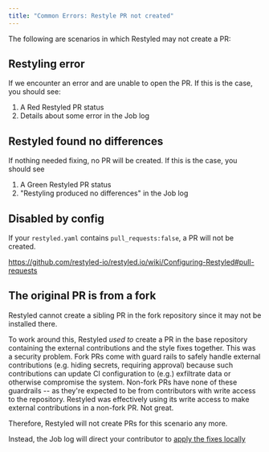 ```yaml
---
title: "Common Errors: Restyle PR not created"
---
```


The following are scenarios in which Restyled may not create a PR:

## Restyling error

If we encounter an error and are unable to open the PR. If this is the case, you
should see:

1. A Red Restyled PR status
1. Details about some error in the Job log

## Restyled found no differences

If nothing needed fixing, no PR will be created. If this is the case, you should
see

1. A Green Restyled PR status
1. "Restyling produced no differences" in the Job log

## Disabled by config

If your `restyled.yaml` contains `pull_requests:false`, a PR will not be
created.

https://github.com/restyled-io/restyled.io/wiki/Configuring-Restyled#pull-requests

## The original PR is from a fork

Restyled cannot create a sibling PR in the fork repository since it may not be
installed there.

To work around this, Restyled _used to_ create a PR in the base repository
containing the external contributions and the style fixes together. This was a
security problem. Fork PRs come with guard rails to safely handle external
contributions (e.g. hiding secrets, requiring approval) because such
contributions can update CI configuration to (e.g.) exfiltrate data or otherwise
compromise the system. Non-fork PRs have none of these guardrails -- as they're
expected to be from contributors with write access to the repository. Restyled
was effectively using its write access to make external contributions in a
non-fork PR. Not great.

Therefore, Restyled will not create PRs for this scenario any more.

Instead, the Job log will direct your contributor to
[apply the fixes locally](https://github.com/restyled-io/restyled.io/wiki/Applying-Fixes-Locally)
